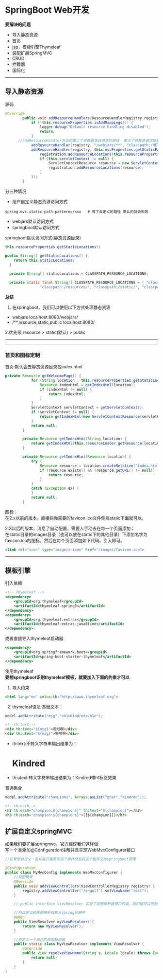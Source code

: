 # SpringBoot Web开发
**要解决的问题**
- 导入静态资源
- 首页
- jsp，模板引擎Thymeleaf
- 装配扩展SpringMVC
- CRUD
- 拦截器
- 国际化

____
## 导入静态资源
源码
```java
@Override
		public void addResourceHandlers(ResourceHandlerRegistry registry) {
			if (!this.resourceProperties.isAddMappings()) {
				logger.debug("Default resource handling disabled");
				return;
			}
      //addResourceHandler方法的第二个参数是发送请求的路径  第三个参数是请求映射到的资源位置
			addResourceHandler(registry, "/webjars/**", "classpath:/META-INF/resources/webjars/");
			addResourceHandler(registry, this.mvcProperties.getStaticPathPattern(), (registration) -> {
				registration.addResourceLocations(this.resourceProperties.getStaticLocations());
				if (this.servletContext != null) {
					ServletContextResource resource = new ServletContextResource(this.servletContext, SERVLET_LOCATION);
					registration.addResourceLocations(resource);
				}
			});
		}
```


分三种情况
- 用户自定义静态资源访问方式
```properties
spring.mvc.static-path-pattern=/xxx   # 有了自定义的路径 默认的就会失效
```

- webjars默认访问方式
- springboot默认访问方式


springboot默认访问方式(静态资源目录)
```java
this.resourceProperties.getStaticLocations()

public String[] getStaticLocations() {
    return this.staticLocations;
  }
  
  private String[] staticLocations = CLASSPATH_RESOURCE_LOCATIONS;

  private static final String[] CLASSPATH_RESOURCE_LOCATIONS = { "classpath:/META-INF/resources/",
				"classpath:/resources/", "classpath:/static/", "classpath:/public/" };

```

**总结**  
1. 在springboot，我们可以使用以下方式处理静态资源
  - webjars    localhost:8080/webjars/
  - /**,resource,static,public      localhost:8080/  

2.优先级
resource > static(默认) > public
_____


_____

### 首页和图标定制  
首页:默认会去静态资源目录找index.html  
```java
private Resource getWelcomePage() {
			for (String location : this.resourceProperties.getStaticLocations()) {
				Resource indexHtml = getIndexHtml(location);
				if (indexHtml != null) {
					return indexHtml;
				}
			}
			ServletContext servletContext = getServletContext();
			if (servletContext != null) {
				return getIndexHtml(new ServletContextResource(servletContext, SERVLET_LOCATION));
			}
			return null;
		}

		private Resource getIndexHtml(String location) {
			return getIndexHtml(this.resourceLoader.getResource(location));
		}

		private Resource getIndexHtml(Resource location) {
			try {
				Resource resource = location.createRelative("index.html");
				if (resource.exists() && (resource.getURL() != null)) {
					return resource;
				}
			}
			catch (Exception ex) {
			}
			return null;
		}
```

图标：  
在2.x以前的版本。直接将你需要的favicon.ico文件倒挡static下面就可以。

2.X以后的版本，消息了自动配置，需要人手动去在每一个页面添加；  
在static目录的images目录（也可以放在static下的其他目录）下添加名字为favicon.ico的图标，然后在每个页面添加如下代码，引入即可。  
```html
<link rel="icon" type="image/x-icon" href="/images/favicon.ico">
```
_____
## 模板引擎
引入依赖
```xml
<!-- Thymeleaf -->
<dependency>
    <groupId>org.thymeleaf</groupId>
    <artifactId>thymeleaf-spring5</artifactId>
</dependency>
<dependency>
    <groupId>org.thymeleaf.extras</groupId>
    <artifactId>thymeleaf-extras-java8time</artifactId>
</dependency>
```
或者直接导入thymeleaf启动器
```xml
<dependency>
    <groupId>org.springframework.boot</groupId>
    <artifactId>spring-boot-starter-thymeleaf</artifactId>
</dependency>
```

使用thymeleaf  
**要想springboot识别thymeleaf模板，就要加入下面的约束才可以**  
1. 导入约束  
```html
<html lang="en" xmlns:th="http://www.thymeleaf.org">
```
2. thymeleaf语法
基础文本：  
```java
model.addAttribute("msg","<h1>Kindred</h1>");
```
```html
<!--th:text-->
<div th:text="${msg}">啦啦啊</div>
<div th:utext="${msg}">啦啦啊</div>
```
- th:text:不转义字符串输出结果为：<h1>Kindred</h1>
- th:utext:转义字符串输出结果为：Kindred带h1标签效果  

普通集合
```java
model.addAttribute("champions", Arrays.asList("gnar","kindred"));
```
```html
<!--th:each-->
<h3 th:each="champion:${champions}" th:text="${champion}"></h3>
<h3 th:each="champion:${champions}">[[${champion}]]</h3>
```

## 扩展自定义springMVC  
如果我们要扩展springmvc，官方建议我们这样做  
写一个类添加@Configuration注解并且实现WebMvcConfigurer接口
```java
//如果想自定义一些功能只需要写这个组件然后将这个组件交给springboot管理

@Configuration
public class MyMvcConfig implements WebMvcConfigurer {
    //视图跳转
    @Override
    public void addViewControllers(ViewControllerRegistry registry) {
        registry.addViewController("/engulf").setViewName("test");
    }

    // public interface ViewResolver 实现了视图解析器接口的类，我们就可以把他看做视图解析器

    //将自定义的视图解析器放入spring容器中
    @Bean
    public ViewResolver myViewResolver(){
        return new MyViewResolver();
    }

    //自定义一个自己的视图解析器
    public static class MyViewResolver implements ViewResolver {
        @Override
        public View resolveViewName(String s, Locale locale) throws Exception {
            return null;
        }
    }
}
```

